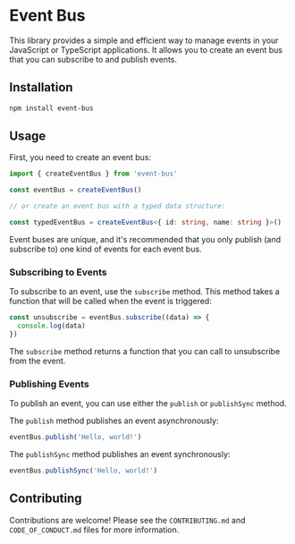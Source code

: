 # Event Bus

This library provides a simple and efficient way to manage events in your JavaScript or TypeScript applications. It allows you to create an event bus that you can subscribe to and publish events.

## Installation

```sh
npm install event-bus
```

## Usage

First, you need to create an event bus:

```typescript
import { createEventBus } from 'event-bus'

const eventBus = createEventBus()

// or create an event bus with a typed data structure:

const typedEventBus = createEventBus<{ id: string, name: string }>()
```

Event buses are unique, and it's recommended that you only publish (and subscribe to) one kind of events for each event bus.

### Subscribing to Events

To subscribe to an event, use the `subscribe` method. This method takes a function that will be called when the event is triggered:

```typescript
const unsubscribe = eventBus.subscribe((data) => {
  console.log(data)
})
```

The `subscribe` method returns a function that you can call to unsubscribe from the event.

### Publishing Events

To publish an event, you can use either the `publish` or `publishSync` method.

The `publish` method publishes an event asynchronously:

```typescript
eventBus.publish('Hello, world!')
```

The `publishSync` method publishes an event synchronously:

```typescript
eventBus.publishSync('Hello, world!')
```

## Contributing

Contributions are welcome! Please see the `CONTRIBUTING.md` and `CODE_OF_CONDUCT.md` files for more information.
